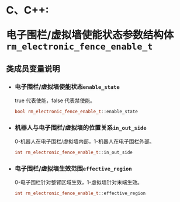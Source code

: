 # <p class="hidden">C、C++: </p>电子围栏/虚拟墙使能状态参数结构体`rm_electronic_fence_enable_t`

## 类成员变量说明

- ### 电子围栏/虚拟墙使能状态`enable_state`

    true 代表使能，false 代表禁使能。

    ```C++
    bool rm_electronic_fence_enable_t::enable_state
    ```

- ### 机器人与电子围栏/虚拟墙的位置关系`in_out_side`

    0-机器人在电子围栏/虚拟墙内部，1-机器人在电子围栏外部。

    ```C++
    int rm_electronic_fence_enable_t::in_out_side
    ```

- ### 电子围栏/虚拟墙生效范围`effective_region`

    0-电子围栏针对整臂区域生效，1-虚拟墙针对末端生效。

    ```C++
    int rm_electronic_fence_enable_t::effective_region
    ```
